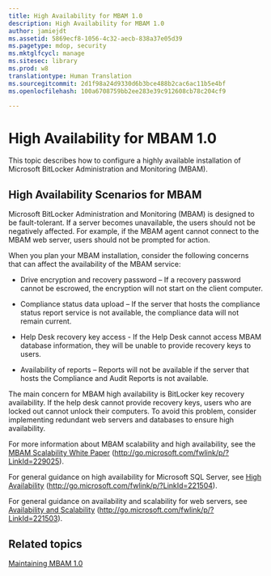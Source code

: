 ```yaml
---
title: High Availability for MBAM 1.0
description: High Availability for MBAM 1.0
author: jamiejdt
ms.assetid: 5869ecf8-1056-4c32-aecb-838a37e05d39
ms.pagetype: mdop, security
ms.mktglfcycl: manage
ms.sitesec: library
ms.prod: w8
translationtype: Human Translation
ms.sourcegitcommit: 2d1f98a24d9330d6b3bce488b2cac6ac11b5e4bf
ms.openlocfilehash: 100a6708759bb2ee283e39c912608cb78c204cf9

---
```



# High Availability for MBAM 1.0


This topic describes how to configure a highly available installation of Microsoft BitLocker Administration and Monitoring (MBAM).

## High Availability Scenarios for MBAM


Microsoft BitLocker Administration and Monitoring (MBAM) is designed to be fault-tolerant. If a server becomes unavailable, the users should not be negatively affected. For example, if the MBAM agent cannot connect to the MBAM web server, users should not be prompted for action.

When you plan your MBAM installation, consider the following concerns that can affect the availability of the MBAM service:

-   Drive encryption and recovery password – If a recovery password cannot be escrowed, the encryption will not start on the client computer.

-   Compliance status data upload – If the server that hosts the compliance status report service is not available, the compliance data will not remain current.

-   Help Desk recovery key access - If the Help Desk cannot access MBAM database information, they will be unable to provide recovery keys to users.

-   Availability of reports – Reports will not be available if the server that hosts the Compliance and Audit Reports is not available.

The main concern for MBAM high availability is BitLocker key recovery availability. If the help desk cannot provide recovery keys, users who are locked out cannot unlock their computers. To avoid this problem, consider implementing redundant web servers and databases to ensure high availability.

For more information about MBAM scalability and high availability, see the [MBAM Scalability White Paper](http://go.microsoft.com/fwlink/p/?LinkId=229025) (http://go.microsoft.com/fwlink/p/?LinkId=229025).

For general guidance on high availability for Microsoft SQL Server, see [High Availability](http://go.microsoft.com/fwlink/p/?LinkId=221504) (http://go.microsoft.com/fwlink/p/?LinkId=221504).

For general guidance on availability and scalability for web servers, see [Availability and Scalability](http://go.microsoft.com/fwlink/p/?LinkId=221503) (http://go.microsoft.com/fwlink/p/?LinkId=221503).

## Related topics


[Maintaining MBAM 1.0](maintaining-mbam-10.md)

 

 








<!--HONumber=Jun16_HO4-->


